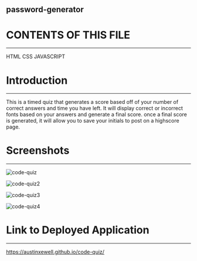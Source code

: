 ## password-generator

# CONTENTS OF THIS FILE
---------------------

HTML
CSS
JAVASCRIPT

 # Introduction
 --------------------

 This is a timed quiz that generates a score based off of your number of correct answers and time you have left. It will display correct or incorrect fonts based on your answers and generate a final score. once a final score is generated, it will allow you to save your initials to post on a highscore page. 

 # Screenshots
---------------
![code-quiz](https://user-images.githubusercontent.com/86080954/129459418-0c797b0b-57cd-42c8-b019-22de1803842d.JPG)

![code-quiz2](https://user-images.githubusercontent.com/86080954/129459430-ef8edd8f-00db-4b84-b3af-7b3880c5be17.JPG)

![code-quiz3](https://user-images.githubusercontent.com/86080954/129459443-90d5e313-00a6-435f-8aef-dab6b83e9148.JPG)

![code-quiz4](https://user-images.githubusercontent.com/86080954/129459450-c1850f28-897f-44f4-9e5d-5a3c7a500453.JPG)


 # Link to Deployed Application
-------------------------------

https://austinxewell.github.io/code-quiz/